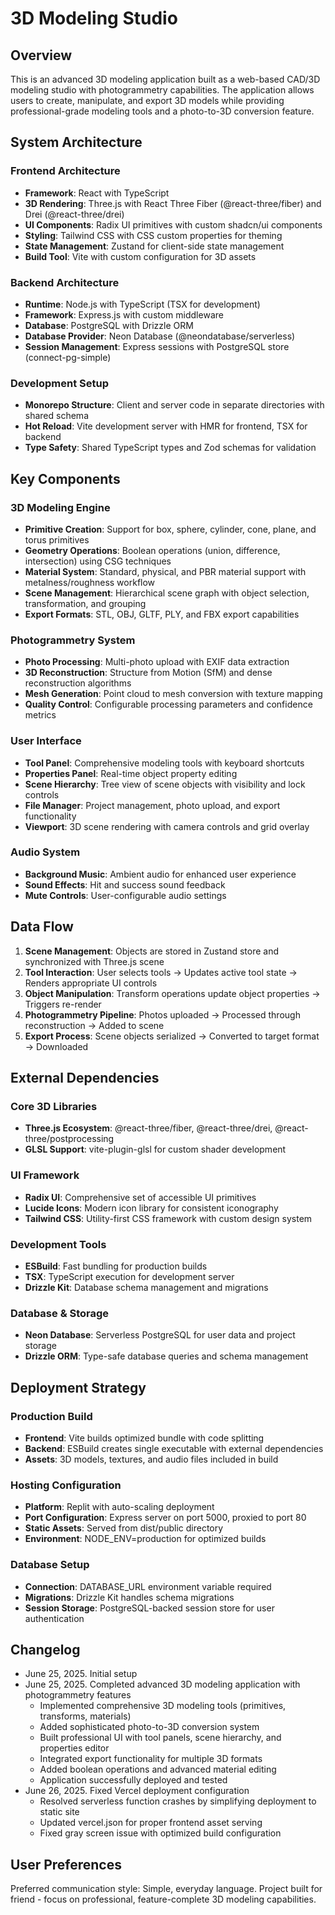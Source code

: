 # 3D Modeling Studio

## Overview

This is an advanced 3D modeling application built as a web-based CAD/3D modeling studio with photogrammetry capabilities. The application allows users to create, manipulate, and export 3D models while providing professional-grade modeling tools and a photo-to-3D conversion feature.

## System Architecture

### Frontend Architecture
- **Framework**: React with TypeScript
- **3D Rendering**: Three.js with React Three Fiber (@react-three/fiber) and Drei (@react-three/drei)
- **UI Components**: Radix UI primitives with custom shadcn/ui components
- **Styling**: Tailwind CSS with CSS custom properties for theming
- **State Management**: Zustand for client-side state management
- **Build Tool**: Vite with custom configuration for 3D assets

### Backend Architecture
- **Runtime**: Node.js with TypeScript (TSX for development)
- **Framework**: Express.js with custom middleware
- **Database**: PostgreSQL with Drizzle ORM
- **Database Provider**: Neon Database (@neondatabase/serverless)
- **Session Management**: Express sessions with PostgreSQL store (connect-pg-simple)

### Development Setup
- **Monorepo Structure**: Client and server code in separate directories with shared schema
- **Hot Reload**: Vite development server with HMR for frontend, TSX for backend
- **Type Safety**: Shared TypeScript types and Zod schemas for validation

## Key Components

### 3D Modeling Engine
- **Primitive Creation**: Support for box, sphere, cylinder, cone, plane, and torus primitives
- **Geometry Operations**: Boolean operations (union, difference, intersection) using CSG techniques
- **Material System**: Standard, physical, and PBR material support with metalness/roughness workflow
- **Scene Management**: Hierarchical scene graph with object selection, transformation, and grouping
- **Export Formats**: STL, OBJ, GLTF, PLY, and FBX export capabilities

### Photogrammetry System
- **Photo Processing**: Multi-photo upload with EXIF data extraction
- **3D Reconstruction**: Structure from Motion (SfM) and dense reconstruction algorithms
- **Mesh Generation**: Point cloud to mesh conversion with texture mapping
- **Quality Control**: Configurable processing parameters and confidence metrics

### User Interface
- **Tool Panel**: Comprehensive modeling tools with keyboard shortcuts
- **Properties Panel**: Real-time object property editing
- **Scene Hierarchy**: Tree view of scene objects with visibility and lock controls
- **File Manager**: Project management, photo upload, and export functionality
- **Viewport**: 3D scene rendering with camera controls and grid overlay

### Audio System
- **Background Music**: Ambient audio for enhanced user experience
- **Sound Effects**: Hit and success sound feedback
- **Mute Controls**: User-configurable audio settings

## Data Flow

1. **Scene Management**: Objects are stored in Zustand store and synchronized with Three.js scene
2. **Tool Interaction**: User selects tools → Updates active tool state → Renders appropriate UI controls
3. **Object Manipulation**: Transform operations update object properties → Triggers re-render
4. **Photogrammetry Pipeline**: Photos uploaded → Processed through reconstruction → Added to scene
5. **Export Process**: Scene objects serialized → Converted to target format → Downloaded

## External Dependencies

### Core 3D Libraries
- **Three.js Ecosystem**: @react-three/fiber, @react-three/drei, @react-three/postprocessing
- **GLSL Support**: vite-plugin-glsl for custom shader development

### UI Framework
- **Radix UI**: Comprehensive set of accessible UI primitives
- **Lucide Icons**: Modern icon library for consistent iconography
- **Tailwind CSS**: Utility-first CSS framework with custom design system

### Development Tools
- **ESBuild**: Fast bundling for production builds
- **TSX**: TypeScript execution for development server
- **Drizzle Kit**: Database schema management and migrations

### Database & Storage
- **Neon Database**: Serverless PostgreSQL for user data and project storage
- **Drizzle ORM**: Type-safe database queries and schema management

## Deployment Strategy

### Production Build
- **Frontend**: Vite builds optimized bundle with code splitting
- **Backend**: ESBuild creates single executable with external dependencies
- **Assets**: 3D models, textures, and audio files included in build

### Hosting Configuration
- **Platform**: Replit with auto-scaling deployment
- **Port Configuration**: Express server on port 5000, proxied to port 80
- **Static Assets**: Served from dist/public directory
- **Environment**: NODE_ENV=production for optimized builds

### Database Setup
- **Connection**: DATABASE_URL environment variable required
- **Migrations**: Drizzle Kit handles schema migrations
- **Session Storage**: PostgreSQL-backed session store for user authentication

## Changelog
- June 25, 2025. Initial setup
- June 25, 2025. Completed advanced 3D modeling application with photogrammetry features
  - Implemented comprehensive 3D modeling tools (primitives, transforms, materials)
  - Added sophisticated photo-to-3D conversion system
  - Built professional UI with tool panels, scene hierarchy, and properties editor
  - Integrated export functionality for multiple 3D formats
  - Added boolean operations and advanced material editing
  - Application successfully deployed and tested
- June 26, 2025. Fixed Vercel deployment configuration
  - Resolved serverless function crashes by simplifying deployment to static site
  - Updated vercel.json for proper frontend asset serving
  - Fixed gray screen issue with optimized build configuration

## User Preferences

Preferred communication style: Simple, everyday language.
Project built for friend - focus on professional, feature-complete 3D modeling capabilities.